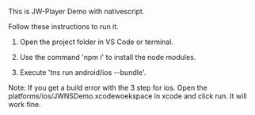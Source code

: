 This is JW-Player Demo with nativescript.

Follow these instructions to run it.

1. Open the project folder in VS Code or terminal.

2. Use the command 'npm i' to install the node modules.

3. Execute 'tns run android/ios --bundle'.

Note: If you get a build error with the 3 step for ios. Open the platforms/ios/JWNSDemo.xcodewoekspace in xcode and click run. It will work fine.